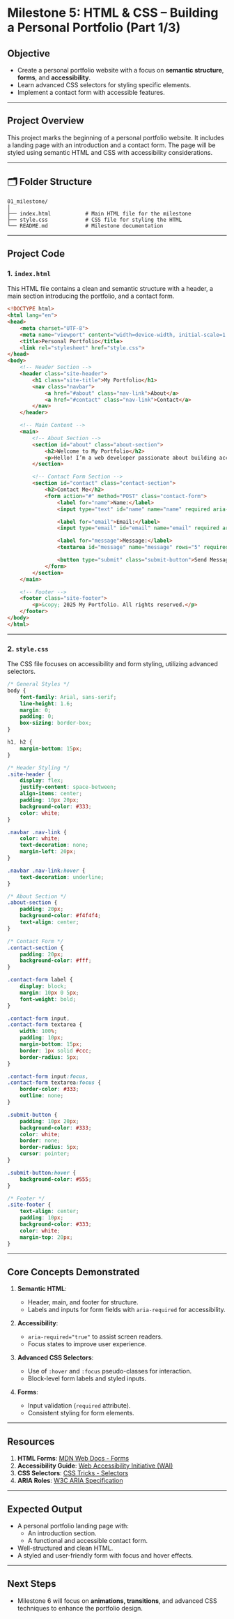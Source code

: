 
# **Milestone 5: HTML & CSS – Building a Personal Portfolio (Part 1/3)**

## **Objective**
- Create a personal portfolio website with a focus on **semantic structure**, **forms**, and **accessibility**.
- Learn advanced CSS selectors for styling specific elements.
- Implement a contact form with accessible features.

---

## **Project Overview**
This project marks the beginning of a personal portfolio website. It includes a landing page with an introduction and a contact form. The page will be styled using semantic HTML and CSS with accessibility considerations.

---

## 🗂️ Folder Structure

```plaintext
01_milestone/
│
├── index.html           # Main HTML file for the milestone
├── style.css            # CSS file for styling the HTML
└── README.md            # Milestone documentation
```

---

## **Project Code**

### **1. `index.html`**
This HTML file contains a clean and semantic structure with a header, a main section introducing the portfolio, and a contact form.

```html
<!DOCTYPE html>
<html lang="en">
<head>
    <meta charset="UTF-8">
    <meta name="viewport" content="width=device-width, initial-scale=1.0">
    <title>Personal Portfolio</title>
    <link rel="stylesheet" href="style.css">
</head>
<body>
    <!-- Header Section -->
    <header class="site-header">
        <h1 class="site-title">My Portfolio</h1>
        <nav class="navbar">
            <a href="#about" class="nav-link">About</a>
            <a href="#contact" class="nav-link">Contact</a>
        </nav>
    </header>

    <!-- Main Content -->
    <main>
        <!-- About Section -->
        <section id="about" class="about-section">
            <h2>Welcome to My Portfolio</h2>
            <p>Hello! I’m a web developer passionate about building accessible and user-friendly websites.</p>
        </section>

        <!-- Contact Form Section -->
        <section id="contact" class="contact-section">
            <h2>Contact Me</h2>
            <form action="#" method="POST" class="contact-form">
                <label for="name">Name:</label>
                <input type="text" id="name" name="name" required aria-required="true">

                <label for="email">Email:</label>
                <input type="email" id="email" name="email" required aria-required="true">

                <label for="message">Message:</label>
                <textarea id="message" name="message" rows="5" required aria-required="true"></textarea>

                <button type="submit" class="submit-button">Send Message</button>
            </form>
        </section>
    </main>

    <!-- Footer -->
    <footer class="site-footer">
        <p>&copy; 2025 My Portfolio. All rights reserved.</p>
    </footer>
</body>
</html>
```

---

### **2. `style.css`**
The CSS file focuses on accessibility and form styling, utilizing advanced selectors.

```css
/* General Styles */
body {
    font-family: Arial, sans-serif;
    line-height: 1.6;
    margin: 0;
    padding: 0;
    box-sizing: border-box;
}

h1, h2 {
    margin-bottom: 15px;
}

/* Header Styling */
.site-header {
    display: flex;
    justify-content: space-between;
    align-items: center;
    padding: 10px 20px;
    background-color: #333;
    color: white;
}

.navbar .nav-link {
    color: white;
    text-decoration: none;
    margin-left: 20px;
}

.navbar .nav-link:hover {
    text-decoration: underline;
}

/* About Section */
.about-section {
    padding: 20px;
    background-color: #f4f4f4;
    text-align: center;
}

/* Contact Form */
.contact-section {
    padding: 20px;
    background-color: #fff;
}

.contact-form label {
    display: block;
    margin: 10px 0 5px;
    font-weight: bold;
}

.contact-form input,
.contact-form textarea {
    width: 100%;
    padding: 10px;
    margin-bottom: 15px;
    border: 1px solid #ccc;
    border-radius: 5px;
}

.contact-form input:focus,
.contact-form textarea:focus {
    border-color: #333;
    outline: none;
}

.submit-button {
    padding: 10px 20px;
    background-color: #333;
    color: white;
    border: none;
    border-radius: 5px;
    cursor: pointer;
}

.submit-button:hover {
    background-color: #555;
}

/* Footer */
.site-footer {
    text-align: center;
    padding: 10px;
    background-color: #333;
    color: white;
    margin-top: 20px;
}
```

---

## **Core Concepts Demonstrated**
1. **Semantic HTML**:
   - Header, main, and footer for structure.
   - Labels and inputs for form fields with `aria-required` for accessibility.

2. **Accessibility**:
   - `aria-required="true"` to assist screen readers.
   - Focus states to improve user experience.

3. **Advanced CSS Selectors**:
   - Use of `:hover` and `:focus` pseudo-classes for interaction.
   - Block-level form labels and styled inputs.

4. **Forms**:
   - Input validation (`required` attribute).
   - Consistent styling for form elements.

---

## **Resources**
1. **HTML Forms**: [MDN Web Docs - Forms](https://developer.mozilla.org/en-US/docs/Learn/Forms)  
2. **Accessibility Guide**: [Web Accessibility Initiative (WAI)](https://www.w3.org/WAI/)  
3. **CSS Selectors**: [CSS Tricks - Selectors](https://css-tricks.com/how-css-selectors-work/)  
4. **ARIA Roles**: [W3C ARIA Specification](https://www.w3.org/TR/wai-aria/)  

---

## **Expected Output**
- A personal portfolio landing page with:
  - An introduction section.
  - A functional and accessible contact form.
- Well-structured and clean HTML.
- A styled and user-friendly form with focus and hover effects.

---

## **Next Steps**
- Milestone 6 will focus on **animations, transitions**, and advanced CSS techniques to enhance the portfolio design.
